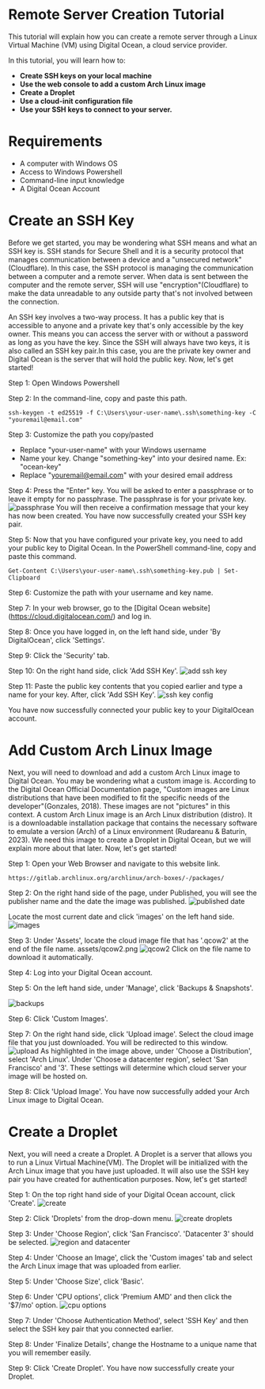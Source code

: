 # Remote Server Creation Tutorial 
This tutorial will explain how you can create a remote server through a Linux Virtual Machine (VM) using Digital Ocean, a cloud service provider. 

In this tutorial, you will learn how to: 
- **Create SSH keys on your local machine**
- **Use the web console to add a custom Arch Linux image**
- **Create a Droplet**
- **Use a cloud-init configuration file**
- **Use your SSH keys to connect to your server.**

# Requirements
- A computer with Windows OS 
- Access to Windows Powershell 
- Command-line input knowledge 
- A Digital Ocean Account 

# Create an SSH Key 
Before we get started, you may be wondering what SSH means and what an SSH key is. SSH stands for Secure Shell and it is a security protocol that manages communication between a device and a "unsecured network" (Cloudflare). In this case, the SSH protocol is managing the communication between a computer and a remote server. When data is sent between the computer and the remote server, SSH will use "encryption"(Cloudflare) to make the data unreadable to any outside party that's not involved between the connection. 

An SSH key involves a two-way process. It has a public key that is accessible to anyone and a private key that's only accessible by the key owner. This means you can access the server with or without a password as long as you have the key. Since the SSH will always have two keys, it is also called an SSH key pair.In this case, you are the private key owner and Digital Ocean is the server that will hold the public key. Now, let's get started!

Step 1: Open Windows Powershell 

Step 2: In the command-line, copy and paste this path.
``` 
ssh-keygen -t ed25519 -f C:\Users\your-user-name\.ssh\something-key -C "youremail@email.com"
```

Step 3: Customize the path you copy/pasted
- Replace "your-user-name" with your Windows username
- Name your key. Change "something-key" into your desired name. Ex: "ocean-key"
- Replace "youremail@email.com" with your desired email address

Step 4: Press the "Enter" key. You will be asked to enter a passphrase or to leave it empty for no passphrase. The passphrase is for your private key. 
![passphrase](./assets/passphrase.png)
You will then receive a confirmation message that your key has now been created. You have now successfully created your SSH key pair. 

Step 5: Now that you have configured your private key, you need to add your public key to Digital Ocean. In the PowerShell command-line, copy and paste this command. 
```
Get-Content C:\Users\your-user-name\.ssh\something-key.pub | Set-Clipboard
```

Step 6: Customize the path with your username and key name. 

Step 7: In your web browser, go to the [Digital Ocean website] (https://cloud.digitalocean.com/) and log in. 

Step 8: Once you have logged in, on the left hand side, under 'By DigitalOcean', click 'Settings'. 

Step 9: Click the 'Security' tab. 

Step 10: On the right hand side, click 'Add SSH Key'. 
![add ssh key](./assets/addkey.png)

Step 11: Paste the public key contents that you copied earlier and type a name for your key. After, click 'Add SSH Key'. 
![ssh key config](./assets/keyconfig.png)

You have now successfully connected your public key to your DigitalOcean account. 


# Add Custom Arch Linux Image 
Next, you will need to download and add a custom Arch Linux image to Digital Ocean. You may be wondering what a custom image is. According to the Digital Ocean Official Documentation page, "Custom images are Linux distributions that have been modified to fit the specific needs of the developer"(Gonzales, 2018). These images are not "pictures" in this context. A custom Arch Linux image is an Arch Linux distribution (distro). It is a downloadable installation package that contains the necessary software to emulate a version (Arch) of a Linux environment (Rudareanu & Baturin, 2023). We need this image to create a Droplet in Digital Ocean, but we will explain more about that later. Now, let's get started! 

Step 1: Open your Web Browser and navigate to this website link. 
```
https://gitlab.archlinux.org/archlinux/arch-boxes/-/packages/
```

Step 2: On the right hand side of the page, under Published, you will see the publisher name and the date the image was published. 
![published date](./assets/publisheddate.png)

Locate the most current date and click 'images' on the left hand side. 
![images](./assets/images.png)

Step 3: Under 'Assets', locate the cloud image file that has '.qcow2' at the end of the file name.
assets/qcow2.png
![qcow2](./assets/qcow2.png)
Click on the file name to download it automatically. 

Step 4: Log into your Digital Ocean account. 

Step 5: On the left hand side, under 'Manage', click 'Backups & Snapshots'. 

![backups](./assets/backups.png)

Step 6: Click 'Custom Images'. 

Step 7: On the right hand side, click 'Upload image'. Select the cloud image file that you just downloaded. You will be redirected to this window. 
![upload](./assets/upload.png)
As highlighted in the image above, under 'Choose a Distribution', select 'Arch Linux'. Under 'Choose a datacenter region', select 'San Francisco' and '3'. These settings will determine which cloud server your image will be hosted on. 

Step 8: Click 'Upload Image'. You have now successfully added your Arch Linux image to Digital Ocean. 

# Create a Droplet
Next, you will need a create a Droplet. A Droplet is a server that allows you to run a Linux Virtual Machine(VM). The Droplet will be initialized with the Arch Linux image that you have just uploaded. It will also use the SSH key pair you have created for authentication purposes. Now, let's get started!

Step 1: On the top right hand side of your Digital Ocean account, click 'Create'. 
![create](./assets/create.png)

Step 2: Click 'Droplets' from the drop-down menu. 
![create droplets](./assets/createdroplets.png)

Step 3: Under 'Choose Region', click 'San Francisco'. 'Datacenter 3' should be selected. 
![region and datacenter](./assets/datacenter3.png)

Step 4: Under 'Choose an Image', click the 'Custom images' tab and select the Arch Linux image that was uploaded from earlier. 

Step 5: Under 'Choose Size', click 'Basic'. 

Step 6: Under 'CPU options', click 'Premium AMD' and then click the '$7/mo' option. 
![cpu options](./assets/cpuoptions.png)

Step 7: Under 'Choose Authentication Method', select 'SSH Key' and then select the SSH key pair that you connected earlier. 

Step 8: Under 'Finalize Details', change the Hostname to a unique name that you will remember easily. 

Step 9: Click 'Create Droplet'. You have now successfully create your Droplet. 







